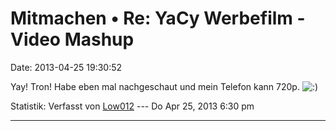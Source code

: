 Mitmachen • Re: YaCy Werbefilm - Video Mashup
=============================================

Date: 2013-04-25 19:30:52

Yay! Tron! Habe eben mal nachgeschaut und mein Telefon kann 720p.
![:)](http://forum.yacy-websuche.de/images/smilies/icon_e_smile.gif "Smile")

Statistik: Verfasst von
[Low012](http://forum.yacy-websuche.de/memberlist.php?mode=viewprofile&u=62)
--- Do Apr 25, 2013 6:30 pm

------------------------------------------------------------------------
